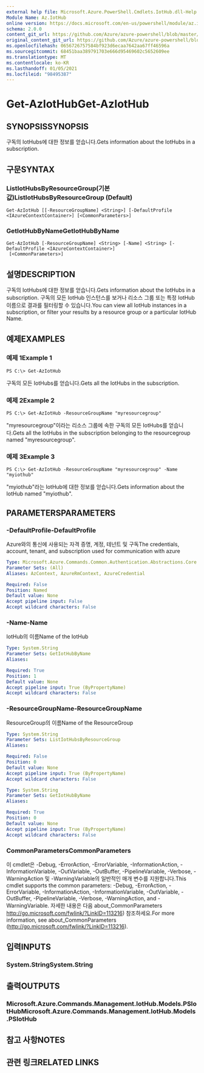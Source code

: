 ```yaml
---
external help file: Microsoft.Azure.PowerShell.Cmdlets.IotHub.dll-Help.xml
Module Name: Az.IotHub
online version: https://docs.microsoft.com/en-us/powershell/module/az.iothub/get-aziothub
schema: 2.0.0
content_git_url: https://github.com/Azure/azure-powershell/blob/master/src/IotHub/IotHub/help/Get-AzIotHub.md
original_content_git_url: https://github.com/Azure/azure-powershell/blob/master/src/IotHub/IotHub/help/Get-AzIotHub.md
ms.openlocfilehash: 0656726757584bf923d6ecaa7642aa67ff46596a
ms.sourcegitcommit: 68451baa389791703e666d95469602c5652609ee
ms.translationtype: MT
ms.contentlocale: ko-KR
ms.lasthandoff: 01/05/2021
ms.locfileid: "98495387"
---
```

# <span data-ttu-id="665d6-101">Get-AzIotHub</span><span class="sxs-lookup"><span data-stu-id="665d6-101">Get-AzIotHub</span></span>

## <span data-ttu-id="665d6-102">SYNOPSIS</span><span class="sxs-lookup"><span data-stu-id="665d6-102">SYNOPSIS</span></span>
<span data-ttu-id="665d6-103">구독의 IotHubs에 대한 정보를 얻습니다.</span><span class="sxs-lookup"><span data-stu-id="665d6-103">Gets information about the IotHubs in a subscription.</span></span>

## <span data-ttu-id="665d6-104">구문</span><span class="sxs-lookup"><span data-stu-id="665d6-104">SYNTAX</span></span>

### <span data-ttu-id="665d6-105">ListIotHubsByResourceGroup(기본값)</span><span class="sxs-lookup"><span data-stu-id="665d6-105">ListIotHubsByResourceGroup (Default)</span></span>
```
Get-AzIotHub [[-ResourceGroupName] <String>] [-DefaultProfile <IAzureContextContainer>] [<CommonParameters>]
```

### <span data-ttu-id="665d6-106">GetIotHubByName</span><span class="sxs-lookup"><span data-stu-id="665d6-106">GetIotHubByName</span></span>
```
Get-AzIotHub [-ResourceGroupName] <String> [-Name] <String> [-DefaultProfile <IAzureContextContainer>]
 [<CommonParameters>]
```

## <span data-ttu-id="665d6-107">설명</span><span class="sxs-lookup"><span data-stu-id="665d6-107">DESCRIPTION</span></span>
<span data-ttu-id="665d6-108">구독의 IotHubs에 대한 정보를 얻습니다.</span><span class="sxs-lookup"><span data-stu-id="665d6-108">Gets information about the IotHubs in a subscription.</span></span>
<span data-ttu-id="665d6-109">구독의 모든 IotHub 인스턴스를 보거나 리소스 그룹 또는 특정 IotHub 이름으로 결과를 필터링할 수 있습니다.</span><span class="sxs-lookup"><span data-stu-id="665d6-109">You can view all IotHub instances in a subscription, or filter your results by a resource group or a particular IotHub Name.</span></span>

## <span data-ttu-id="665d6-110">예제</span><span class="sxs-lookup"><span data-stu-id="665d6-110">EXAMPLES</span></span>

### <span data-ttu-id="665d6-111">예제 1</span><span class="sxs-lookup"><span data-stu-id="665d6-111">Example 1</span></span>
```
PS C:\> Get-AzIotHub
```

<span data-ttu-id="665d6-112">구독의 모든 IotHubs를 얻습니다.</span><span class="sxs-lookup"><span data-stu-id="665d6-112">Gets all the IotHubs in the subscription.</span></span>

### <span data-ttu-id="665d6-113">예제 2</span><span class="sxs-lookup"><span data-stu-id="665d6-113">Example 2</span></span>
```
PS C:\> Get-AzIotHub -ResourceGroupName "myresourcegroup"
```

<span data-ttu-id="665d6-114">"myresourcegroup"이라는 리소스 그룹에 속한 구독의 모든 IotHubs를 얻습니다.</span><span class="sxs-lookup"><span data-stu-id="665d6-114">Gets all the IotHubs in the subscription belonging to the resourcegroup named "myresourcegroup".</span></span>

### <span data-ttu-id="665d6-115">예제 3</span><span class="sxs-lookup"><span data-stu-id="665d6-115">Example 3</span></span>
```
PS C:\> Get-AzIotHub -ResourceGroupName "myresourcegroup" -Name "myiothub"
```

<span data-ttu-id="665d6-116">"myiothub"라는 IotHub에 대한 정보를 얻습니다.</span><span class="sxs-lookup"><span data-stu-id="665d6-116">Gets information about the IotHub named "myiothub".</span></span>

## <span data-ttu-id="665d6-117">PARAMETERS</span><span class="sxs-lookup"><span data-stu-id="665d6-117">PARAMETERS</span></span>

### <span data-ttu-id="665d6-118">-DefaultProfile</span><span class="sxs-lookup"><span data-stu-id="665d6-118">-DefaultProfile</span></span>
<span data-ttu-id="665d6-119">Azure와의 통신에 사용되는 자격 증명, 계정, 테넌트 및 구독</span><span class="sxs-lookup"><span data-stu-id="665d6-119">The credentials, account, tenant, and subscription used for communication with azure</span></span>

```yaml
Type: Microsoft.Azure.Commands.Common.Authentication.Abstractions.Core.IAzureContextContainer
Parameter Sets: (All)
Aliases: AzContext, AzureRmContext, AzureCredential

Required: False
Position: Named
Default value: None
Accept pipeline input: False
Accept wildcard characters: False
```

### <span data-ttu-id="665d6-120">-Name</span><span class="sxs-lookup"><span data-stu-id="665d6-120">-Name</span></span>
<span data-ttu-id="665d6-121">IotHub의 이름</span><span class="sxs-lookup"><span data-stu-id="665d6-121">Name of the IotHub</span></span>

```yaml
Type: System.String
Parameter Sets: GetIotHubByName
Aliases:

Required: True
Position: 1
Default value: None
Accept pipeline input: True (ByPropertyName)
Accept wildcard characters: False
```

### <span data-ttu-id="665d6-122">-ResourceGroupName</span><span class="sxs-lookup"><span data-stu-id="665d6-122">-ResourceGroupName</span></span>
<span data-ttu-id="665d6-123">ResourceGroup의 이름</span><span class="sxs-lookup"><span data-stu-id="665d6-123">Name of the ResourceGroup</span></span>

```yaml
Type: System.String
Parameter Sets: ListIotHubsByResourceGroup
Aliases:

Required: False
Position: 0
Default value: None
Accept pipeline input: True (ByPropertyName)
Accept wildcard characters: False
```

```yaml
Type: System.String
Parameter Sets: GetIotHubByName
Aliases:

Required: True
Position: 0
Default value: None
Accept pipeline input: True (ByPropertyName)
Accept wildcard characters: False
```

### <span data-ttu-id="665d6-124">CommonParameters</span><span class="sxs-lookup"><span data-stu-id="665d6-124">CommonParameters</span></span>
<span data-ttu-id="665d6-125">이 cmdlet은 -Debug, -ErrorAction, -ErrorVariable, -InformationAction, -InformationVariable, -OutVariable, -OutBuffer, -PipelineVariable, -Verbose, -WarningAction 및 -WarningVariable의 일반적인 매개 변수를 지원합니다.</span><span class="sxs-lookup"><span data-stu-id="665d6-125">This cmdlet supports the common parameters: -Debug, -ErrorAction, -ErrorVariable, -InformationAction, -InformationVariable, -OutVariable, -OutBuffer, -PipelineVariable, -Verbose, -WarningAction, and -WarningVariable.</span></span> <span data-ttu-id="665d6-126">자세한 내용은 다음 about_CommonParameters http://go.microsoft.com/fwlink/?LinkID=113216) 참조하세요.</span><span class="sxs-lookup"><span data-stu-id="665d6-126">For more information, see about_CommonParameters (http://go.microsoft.com/fwlink/?LinkID=113216).</span></span>

## <span data-ttu-id="665d6-127">입력</span><span class="sxs-lookup"><span data-stu-id="665d6-127">INPUTS</span></span>

### <span data-ttu-id="665d6-128">System.String</span><span class="sxs-lookup"><span data-stu-id="665d6-128">System.String</span></span>

## <span data-ttu-id="665d6-129">출력</span><span class="sxs-lookup"><span data-stu-id="665d6-129">OUTPUTS</span></span>

### <span data-ttu-id="665d6-130">Microsoft.Azure.Commands.Management.IotHub.Models.PSIotHub</span><span class="sxs-lookup"><span data-stu-id="665d6-130">Microsoft.Azure.Commands.Management.IotHub.Models.PSIotHub</span></span>

## <span data-ttu-id="665d6-131">참고 사항</span><span class="sxs-lookup"><span data-stu-id="665d6-131">NOTES</span></span>

## <span data-ttu-id="665d6-132">관련 링크</span><span class="sxs-lookup"><span data-stu-id="665d6-132">RELATED LINKS</span></span>
